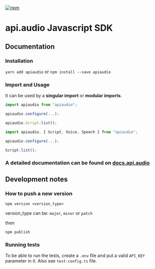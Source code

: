 [![npm](https://img.shields.io/npm/v/apiaudio?style=for-the-badge)](https://www.npmjs.com/package/apiaudio)

# api.audio Javascript SDK

## Documentation

### Installation

`yarn add apiaudio` or `npm install --save apiaudio`

### Import and Usage

It can be used by a **singular import** or **modular imports**.

```javascript
import apiaudio from "apiaudio";

apiaudio.configure(...);

apiaudio.Script.list();
```

```javascript
import apiaudio, { Script, Voice, Speech } from "apiaudio";

apiaudio.configure(...);

Script.list();
```

### **A detailed documentation can be found on [docs.api.audio](https://docs.api.audio)**

## Development notes

### How to push a new version

`npm version <version_type>`

version_type can be: `major`, `minor` or `patch`

then

`npm publish`

### Running tests

To be able to run the tests, create a `.env` file and put a valid `API_KEY` parameter in it. Also see `test-config.ts` file.
